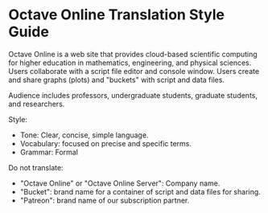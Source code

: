 # Octave Online Translation Style Guide

Octave Online is a web site that provides cloud-based scientific computing for higher education in mathematics, engineering, and physical sciences. Users collaborate with a script file editor and console window. Users create and share graphs (plots) and "buckets" with script and data files.

Audience includes professors, undergraduate students, graduate students, and researchers.

Style:

- Tone: Clear, concise, simple language.
- Vocabulary: focused on precise and specific terms.
- Grammar: Formal

Do not translate:

- "Octave Online" or "Octave Online Server": Company name.
- "Bucket": brand name for a container of script and data files for sharing.
- "Patreon": brand name of our subscription partner.
